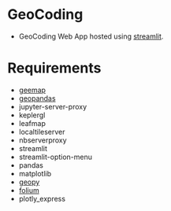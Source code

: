 # GeoCoding
* GeoCoding Web App hosted using [streamlit](streamlit.io).

# Requirements

* [geemap](geemap.org)
* [geopandas](geopandas)
* jupyter-server-proxy
* keplergl
* leafmap
* localtileserver
* nbserverproxy
* streamlit
* streamlit-option-menu
* pandas
* matplotlib
* [geopy](https://pypi.org/project/geopy/)
* [folium](https://pypi.org/project/folium/)
* plotly_express


